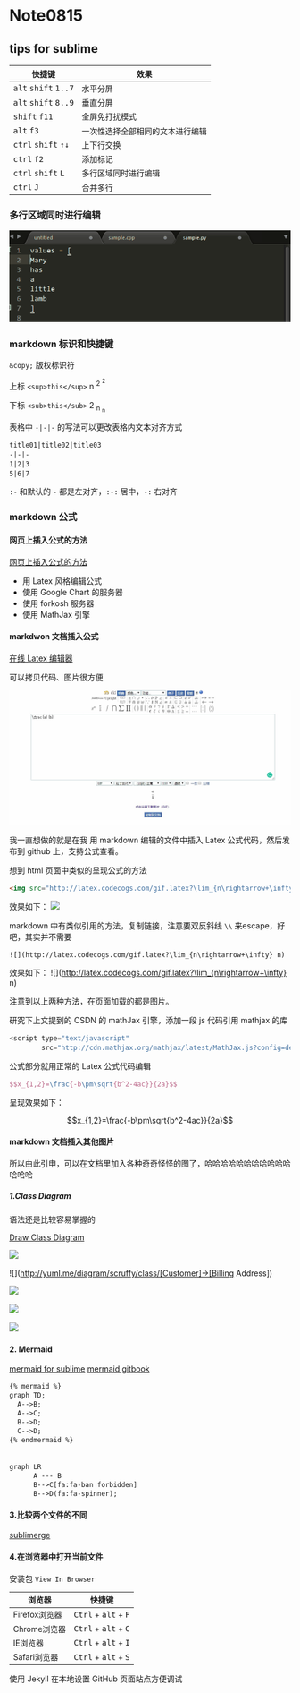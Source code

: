 # Note0815


## tips for sublime

快捷键|效果
-|-
<kbd>alt</kbd> <kbd>shift</kbd> <kbd>1..7</kbd>|水平分屏
<kbd>alt</kbd> <kbd>shift</kbd> <kbd>8..9</kbd>|垂直分屏
<kbd>shift</kbd> <kbd>f11</kbd>|全屏免打扰模式
<kbd>alt</kbd> <kbd>f3</kbd>|一次性选择全部相同的文本进行编辑
<kbd>ctrl</kbd> <kbd>shift</kbd> <kbd>↑↓</kbd>|上下行交换
<kbd>ctrl</kbd> <kbd>f2</kbd>|添加标记
<kbd>ctrl</kbd> <kbd>shift</kbd> <kbd>L</kbd>|多行区域同时进行编辑
<kbd>ctrl</kbd> <kbd>J</kbd>|合并多行

### 多行区域同时进行编辑
![multi_line_editing](/image/multi_line_editing.gif)

### markdown 标识和快捷键

`&copy;` 版权标识符

上标 `<sup>this</sup>` n <sup>2 <sup>2</sup></sup>

下标 `<sub>this</sub>` 2 <sub>n <sub>n</sub></sub>

表格中 `-|-|-` 的写法可以更改表格内文本对齐方式

```markdown
title01|title02|title03
-|-|-
1|2|3
5|6|7
```

`:-` 和默认的 `-` 都是左对齐，`:-:` 居中，`-:` 右对齐

### markdown 公式

#### 网页上插入公式的方法

[网页上插入公式的方法](https://blog.csdn.net/xiahouzuoxin/article/details/26478179)

- 用 Latex 风格编辑公式
- 使用 Google Chart 的服务器
- 使用 forkosh 服务器
- 使用 MathJax 引擎

#### markdwon 文档插入公式

[在线 Latex 编辑器](http://latex.codecogs.com/eqneditor/editor.php)

可以拷贝代码、图片很方便

![latex_codecoges](/image/latex_codecoges.jpg)

我一直想做的就是在我 用 markdown 编辑的文件中插入 Latex 公式代码，然后发布到 github 上，支持公式查看。

想到 html 页面中类似的呈现公式的方法

```html
<img src="http://latex.codecogs.com/gif.latex?\lim_{n\rightarrow+\infty} n"/>
```
效果如下：
<img src="http://latex.codecogs.com/gif.latex?\lim_{n\rightarrow+\infty} n"/>

markdown 中有类似引用的方法，复制链接，注意要双反斜线 `\\` 来escape，好吧，其实并不需要

```
![](http://latex.codecogs.com/gif.latex?\lim_{n\rightarrow+\infty} n)
```

效果如下：
![](http://latex.codecogs.com/gif.latex?\lim_{n\rightarrow+\infty} n)

注意到以上两种方法，在页面加载的都是图片。

研究下上文提到的 CSDN 的 mathJax 引擎，添加一段 js 代码引用 mathjax 的库

```javascript
<script type="text/javascript" 
        src="http://cdn.mathjax.org/mathjax/latest/MathJax.js?config=default"></script>
```

公式部分就用正常的 Latex 公式代码编辑
```latex
$$x_{1,2}=\frac{-b\pm\sqrt{b^2-4ac}}{2a}$$
```

呈现效果如下：

<script type="text/javascript" src="http://cdn.mathjax.org/mathjax/latest/MathJax.js?config=default"></script>

$$x_{1,2}=\frac{-b\pm\sqrt{b^2-4ac}}{2a}$$


#### markdown 文档插入其他图片

所以由此引申，可以在文档里加入各种奇奇怪怪的图了，哈哈哈哈哈哈哈哈哈哈哈哈哈哈

##### 1.Class Diagram

语法还是比较容易掌握的

[Draw Class Diagram](https://yuml.me/diagram/scruffy/class/draw)

![](http://yuml.me/diagram/scruffy/class/[b1uuue])

![](http://yuml.me/diagram/scruffy/class/[Customer]->[Billing Address])

![](http://yuml.me/diagram/scruffy/class/[Order]-billing>[Address],[Order]-shipping>[Address])

![](http://yuml.me/diagram/scruffy/class/[Customer]<>1->*[Order],[Customer]-[note:Aggregate_Root{bg:cornsilk]})

![](http://yuml.me/diagram/scruffy/class/[User|Forename;Surname;HashedPassword;Salt|Login])


#### 2. Mermaid
[mermaid for sublime](https://packagecontrol.io/packages/Mermaid)
[mermaid gitbook](https://mermaidjs.github.io/gantt.html)

    {% mermaid %}
    graph TD;
      A-->B;
      A-->C;
      B-->D;
      C-->D;
    {% endmermaid %}


    graph LR
          A --- B
          B-->C[fa:fa-ban forbidden]
          B-->D(fa:fa-spinner);



#### 3.比较两个文件的不同

[sublimerge](https://blog.csdn.net/a0405221/article/details/78769672)


#### 4.在浏览器中打开当前文件

安装包 `View In Browser`


浏览器 | 快捷键
-|-
Firefox浏览器| <kbd>Ctrl</kbd> + <kbd>alt</kbd> + <kbd>F</kbd>
Chrome浏览器|  <kbd>Ctrl</kbd> + <kbd>alt</kbd> + <kbd>C</kbd>
IE浏览器|  <kbd>Ctrl</kbd> + <kbd>alt</kbd> + <kbd>I</kbd>
Safari浏览器|  <kbd>Ctrl</kbd> + <kbd>alt</kbd> + <kbd>S</kbd>

使用 Jekyll 在本地设置 GitHub 页面站点方便调试